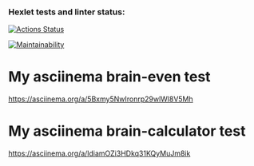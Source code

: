 ### Hexlet tests and linter status:
[![Actions Status](https://github.com/AndrewNikitin127/frontend-project-44/workflows/hexlet-check/badge.svg)](https://github.com/AndrewNikitin127/frontend-project-44/actions)

[![Maintainability](https://api.codeclimate.com/v1/badges/9f20800b12e821b10a72/maintainability)](https://codeclimate.com/github/AndrewNikitin127/frontend-project-44/maintainability)

# My asciinema brain-even test
https://asciinema.org/a/5Bxmy5NwIronrp29wlWl8V5Mh

# My asciinema brain-calculator test
https://asciinema.org/a/ldiamOZi3HDkq31KQyMuJm8ik